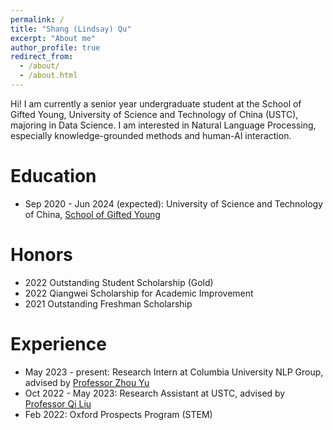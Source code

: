 ```yaml
---
permalink: /
title: "Shang (Lindsay) Qu"
excerpt: "About me"
author_profile: true
redirect_from: 
  - /about/
  - /about.html
---
```


Hi! I am currently a senior year undergraduate student at the School of Gifted Young, University of Science and Technology of China (USTC), majoring in Data Science. I am interested in Natural Language Processing, especially knowledge-grounded methods and human-AI interaction.

Education
=====
- Sep 2020 - Jun 2024 (expected): University of Science and Technology of China, [School of Gifted Young](https://en.scgy.ustc.edu.cn/)

Honors
=====
- 2022 Outstanding Student Scholarship (Gold)
- 2022 Qiangwei Scholarship for Academic Improvement
- 2021 Outstanding Freshman Scholarship

Experience
=====
- May 2023 - present: Research Intern at Columbia University NLP Group, advised by [Professor Zhou Yu](https://www.cs.columbia.edu/~zhouyu/)
- Oct 2022 - May 2023: Research Assistant at USTC, advised by [Professor Qi Liu](http://staff.ustc.edu.cn/~qiliuql/)
- Feb 2022: Oxford Prospects Program (STEM)